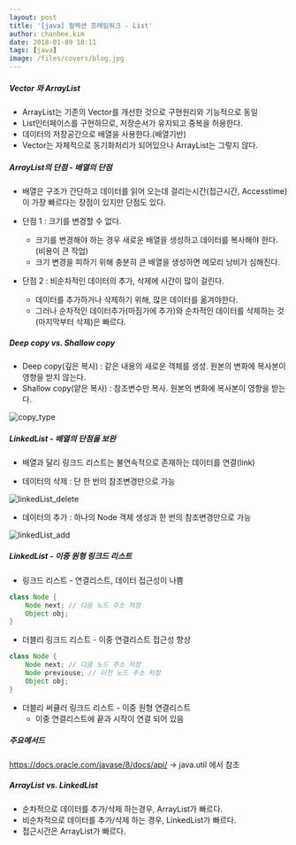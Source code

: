 ```yaml
---
layout: post
title: '[java] 컬렉션 프레임워크 - List'
author: chanhee.kim
date: 2018-01-09 10:11
tags: [java]
image: /files/covers/blog.jpg
---
```


##### Vector 와 ArrayList
- ArrayList는 기존의 Vector를 개선한 것으로 구현원리와 기능적으로 동일
- List인터페이스를 구현하므로, 저장순서가 유지되고 중복을 허용한다.
- 데이터의 저장공간으로 배열을 사용한다.(배열기반)
- Vector는 자체적으로 동기화처리가 되어있으나 ArrayList는 그렇지 않다.

##### ArrayList의 단점 - 배열의 단점
- 배열은 구조가 간단하고 데이터를 읽어 오는데 걸리는시간(접근시간, Accesstime)이 가장 빠르다는 장점이 있지만 단점도 있다.

- 단점 1 : 크기를 변경할 수 없다.
  - 크기를 변경해야 하는 경우 새로운 배열을 생성하고 데이터를 복사해야 한다.(비용이 큰 작업)
  - 크기 변경을 피하기 위해 충분히 큰 배열을 생성하면 메모리 낭비가 심해진다.

- 단점 2 : 비순차적인 데이터의 추가, 삭제에 시간이 많이 걸린다.
  - 데이터를 추가하거나 삭제하기 위해, 많은 데이터를 옮겨야한다.
  - 그러나 순차적인 데이터추가(마짐가에 추가)와 순차적인 데이터를 삭제하는 것(마지막부터 삭제)은 빠르다.

##### Deep copy vs. Shallow copy
- Deep copy(깊은 복사) : 같은 내용의 새로운 객체를 생성. 원본의 변화에 복사본이 영향을 받지 않는다.
- Shallow copy(얕은 복사) : 참조변수만 복사. 원본의 변화에 복사본이 영향을 받는다.
<img src="{{ site.baseurl }}/assets/images/copy_type.jpg" alt="copy_type">

##### LinkedList - 배열의 단점을 보완
- 배열과 달리 링크드 리스트는 불연속적으로 존재하는 데이터를 연결(link)

- 데이터의 삭제 : 단 한 번의 참조변경만으로 가능

<img src="{{ site.baseurl }}/assets/images/linkedList_delete.png" alt="linkedList_delete">

- 데이터의 추가 : 하나의 Node 객체 생성과 한 번의 참조변경만으로 가능

<img src="{{ site.baseurl }}/assets/images/linkedList_add.png" alt="linkedList_add">

##### LinkedList - 이중 원형 링크드 리스트
- 링크드 리스트 - 연결리스트, 데이터 접근성이 나쁨

``` java
class Node {
	Node next; // 다음 노드 주소 저장
	Object obj;
}
```

- 더블리 링크드 리스트 - 이중 연결리스트 접근성 향상

``` java
class Node {
	Node next; // 다음 노드 주소 저장
	Node previouse; // 이전 노드 주소 저장
	Object obj;
}
```

- 더블리 써큘러 링크드 리스트 - 이중 원형 연결리스트
  - 이중 연결리스트에 끝과 시작이 연결 되어 있음

##### 주요메서드

https://docs.oracle.com/javase/8/docs/api/ -> java.util 에서 참조


##### ArrayList vs. LinkedList
- 순차적으로 데이터를 추가/삭제 하는경우, ArrayList가 빠르다.
- 비순차적으로 데이터를 추가/삭제 하는 경우, LinkedList가 빠르다.
- 접근시간은 ArrayList가 빠르다.
